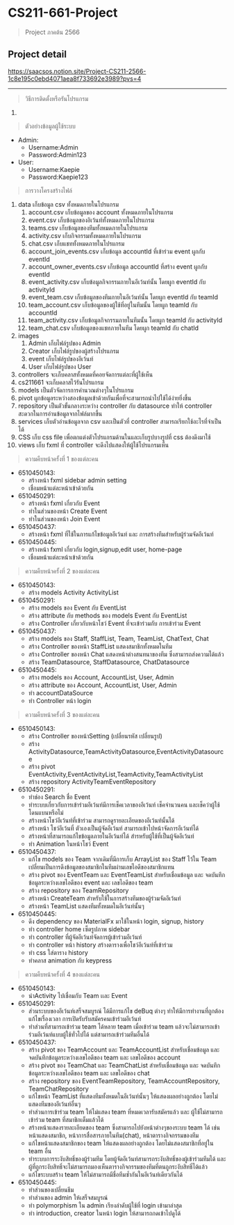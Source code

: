 # CS211-661-Project
> Project ภาคต้น 2566

## Project detail
https://saacsos.notion.site/Project-CS211-2566-1c8e195c0ebd4071aea8f733692e3989?pvs=4

---
> วิธีการติดตั้งหรือรันโปรแกรม
1. 

>  ตัวอย่างข้อมูลผู้ใช้ระบบ
* Admin:
    * Username:Admin
    * Password:Admin123
* User:
    * Username:Kaepie
    * Password:Kaepie123
>  การวางโครงสร้างไฟล์
1. data เก็บข้อมูล csv ทั้งหมดภายในโปรแกรม
   1. account.csv เก็บข้อมูลของ account ทั้งหมดภายในโปรแกรม
   2. event.csv เก็บข้อมูลของอิเว้นท์ทั้งหมดภายในโปรแกรม
   3. teams.csv เก็บข้อมูลของทีมทั้งหมดภายในโปรแกรม
   4. activity.csv เก็บกิจกรรมทั้งหมดภายในโปรแกรม
   5. chat.csv เก็บแชททั้งหมดภายในโปรแกรม
   6. account_join_events.csv เก็บข้อมูล accountId ที่เข้าร่วม event ผูกกับ eventId 
   7. account_owner_events.csv เก็บข้อมูล accountId ที่สร้าง event ผูกกับ eventId
   8. event_activity.csv เก็บข้อมูลกิจกรรมภายในอีเว้นท์นั้น โดยผูก eventId กับ activityId
   9. event_team.csv เก็บข้อมูลของทีมภายในอีเว้นท์นั้น โดยผูก eventId กับ teamId
   10. team_account.csv เก็บข้อมูลของผู้ใช้ที่อยู่ในทีมนั้น โดยผูก teamId กับ accountId
   11. team_activity.csv เก็บข้อมูลกิจกรรมภายในทีมนั้น โดยผูก teamId กับ activityId
   12. team_chat.csv เก็บข้อมูลของแชทภายในทีม โดยผูก teamId กับ chatId
2. images
   1. Admin เก็บไฟล์รูปของ Admin
   2. Creator เก็บไฟล์รูปของผู้สร้างโปรแกรม
   3. event เก็บไฟล์รูปของอีเว้นท์
   4. User เก็บไฟล์รูปของ User
3. controllers จะเก็บคลาสทั้งหมดที่คอยจัดการแต่ละที่ผู้ใช้เห็น
4. cs211661 จะเก็บคลาสไว้รันโปรแกรม
5. models เป็นตัวจัดการการคำนวณต่างๆในโปรแกรม
6. pivot ผูกข้อมูลระหว่างสองข้อมูลเข้าด้วยกันเพื่อที่จะสามารถนำไปใช้ได้ง่ายยิ่งขึ้น
7. repository เป็นตัวขั้นกลางระหว่าง controller กับ datasource ทำให้ controller สะดวกในการอ่านข้อมูลจากไฟล์มากขึ้น 
8. services เก็บตัวอ่านข้อมูลจาก csv และเป็นตัวที่ controller สามารถเรียกใช้อะไรที่จำเป็นได้
9. CSS เก็บ css file เพื่อตกแต่งตัวโปรแกรมด้านในและเก็บรูปบางรูปที่ css ต้องดึงมาใช้
10. views เก็บ fxml ที่ controller จะดึงไปแสดงให้ผู้ใช้โปรแกรมเห็น
> ความคืบหน้าครั้งที่ 1 ของแต่ละคน

* 6510450143:
    * สร้างหน้า  fxml sidebar admin  setting
    * เชื่อมหน้าแต่ละหน้าเข้าด้วยกัน
* 6510450291:
    * สร้างหน้า fxml เกี่ยวกับ Event
    * ทำในส่วนของหน้า Create Event
    * ทำในส่วนของหน้า Join Event
* 6510450437:
    * สร้างหน้า fxml ที่ใช้ในการแก้ไขข้อมูลอีเว้นท์ และ การสร้างทีมสำหรับผู้ร่วมจัดอีเว้นท์
* 6510450445:
    * สร้างหน้า fxml เกี่ยวกับ login,signup,edit user, home-page
    * เชื่อมหน้าแต่ละหน้าเข้าด้วยกัน
> ความคืบหน้าครั้งที่ 2 ของแต่ละคน

* 6510450143:
    * สร้าง models Activity  ActivityList
* 6510450291:
    * สร้าง models ของ Event กับ EventList
    * สร้าง attribute กับ methods ของ models Event กับ EventList
    * สร้าง Controller เกี่ยวกับหน้าโชว์ Event ที่จะเข้าร่วมกับ การเข้าร่วม Event
* 6510450437:
    * สร้าง models ของ Staff, StaffList, Team, TeamList, ChatText, Chat
    * สร้าง Controller ของหน้า StaffList แสดงสมาชิกทั้งหมดในทีม
    * สร้าง Controller ของหน้า Chat แสดงหน้าต่างสนทนาของทีม ซึ่งสามารถส่งความได้แล้ว
    * สร้าง TeamDatasource, StaffDatasource, ChatDatasource
* 6510450445:
    * สร้าง models ของ Account, AccountList, User, Admin
    * สร้าง attribute ของ Account, AccountList, User, Admin
    * ทำ accountDataSource 
    * ทำ Controller หน้า login
> ความคืบหน้าครั้งที่ 3 ของแต่ละคน

* 6510450143:
    *  สร้าง Controller ของหน้าSetting (เปลี่ยนรหัส เปลี่ยนรูป)
    *  สร้าง ActivityDatasource,TeamActivityDatasource,EventActivityDatasource
    *  สร้าง pivot EventActivity,EventActivityList,TeamActivity,TeamActivityList
    *  สร้าง repository  ActivityTeamEventRepository
* 6510450291:
    * ทำช่อง Search ชื่อ Event
    * ทำระบบเกี่ยวกับการเข้าร่วมอีเว้นท์มีการเช็คเวลาของอีเว้นท์ เช็คจำนวนคน และเช็คว่าผู้ใช้โดนแบนหรือไม่
    * สร้างหน้าโชว์อีเว้นท์ที่เข้าร่วม สามารถดูรายละเอียดของอีเว้นท์นั้นได้
    * สร้างหน้า โชว์อีเว้นที่ ตัวเองเป็นผู้จัดอีเว้นท์ สามารถเข้าไปหน้าจัดการอีเว้นท์ได้
    * สร้างหน้าที่สามารถแก้ไขข้อมูลภายในอีเว้นท์ได้ สำรหรับผู้ใช้ที่เป็นผู้จัดอีเว้นท์
    * ทำ Animation ในหน้าโชว์ Event
* 6510450437:
    * แก้ไข models ของ Team จากเดิมที่มีการเก็บ ArrayList ของ Staff ไว้ใน Team เปลี่ยนเป็นการดึงข้อมูลของสมาชิกในทีมผ่านเลขไอดีของสมาชิกแทน
    * สร้าง pivot ของ EventTeam และ EventTeamList สำหรับเชื่อมข้อมูล และ จดบันทึกข้อมูลระหว่างเลขไอดีของ event และ เลขไอดีของ team
    * สร้าง repository ของ TeamRepository
    * สร้างหน้า CreateTeam สำหรับใช้ในการสร้างทีมของผู้ร่วมจัดอีเว้นท์
    * สร้างหน้า TeamList แสดงทีมทั้งหมดในอีเว้นท์นั้นๆ
* 6510450445:
    * ดึง dependency ของ MaterialFx มาใช้ในหน้า login, signup, history
    * ทำ controller home เซ็ตรูปภาพ sidebar
    * ทำ controller ที่ผู้จัดอีเว้นท์จัดการผู้เข้าร่วมอีเว้นท์
    * ทำ controller หน้า history สร้างตารางเพื่อโชว์อีเว้นท์ที่เข้าร่วม
    * ทำ css ใส่ตาราง history
    * ทำคลาส animation กับ keypress
> ความคืบหน้าครั้งที่ 4 ของแต่ละคน

* 6510450143:
    * นำActivity ไปเชื่อมกับ Team เเละ Event
* 6510450291:
    * ส่วนระบบของอีเว้นท์เสร็จสมบูรณ์ ได้มีการแก้ไข deBuq ต่างๆ ทำให้มีการทำงานที่ถูกต้อง แก้ไขเรื่องเวลา การเปิดรับรับสมัครคนเข้าร่วมอีเว้นท์
    * ทำส่วนที่สามารถเข้าร่วม team ได้หลาย team เมื่อเข้าร่วม team แล้วจะไม่สามารถเข้าร่วมอีเว้นท์แบบผู้ใช้ทั่วไปได้ แต่สามารถเข้าร่วมทีมอื่นได้
* 6510450437:
    * สร้าง pivot ของ TeamAccount และ TeamAccountList สำหรับเชื่อมข้อมูล และ จดบันทึกข้อมูลระหว่างเลขไอดีของ team และ เลขไอดีของ account
    * สร้าง pivot ของ TeamChat และ TeamChatList สำหรับเชื่อมข้อมูล และ จดบันทึกข้อมูลระหว่างเลขไอดีของ team และ เลขไอดีของ chat
    * สร้าง repository ของ EventTeamRepository, TeamAccountRepository, TeamChatRepository
    * แก้ไขหน้า TeamList ที่แสดงทีมทั้งหมดในอีเว้นท์นั้นๆ ให้แสดงผลอย่างถูกต้อง โดยไม่แสดงทีมของอีเว้นท์อื่นๆ
    * ทำส่วนการเข้าร่วม team ให้ไม่แสดง team ที่หมดเวลารับสมัครแล้ว และ ผู้ใช้ไม่สามารถเข้าร่วม team ที่สมาชิกเต็มแล้วได้
    * สร้างหน้าแสดงรายละเอียดของ team ซึ่งสามารถไปยังหน้าต่างๆของระบบ team ได้ เช่น หน้าแสดงสมาชิก, หน้าการสื่อสารภายในทีม(chat), หน้าตารางกิจกรรมของทีม
    * แก้ไขหน้าแสดงสมาชิกของ team ให้แสดงผลอย่างถูกต้อง โดยไม่แสดงสมาชิกที่อยู่ใน team อื่น
    * ทำระบบการระงับสิทธิ์ของผู้ร่วมทีม โดยผู้จัดอีเว้นท์สามารถระงับสิทธิ์ของผู้เข้าร่วมทีมได้ และ ผู้ที่ถูกระงับสิทธิ์จะไม่สามารถมองเห็นตารางกิจกรรมของทีมที่ตนถูกระงับสิทธิ์ได้แล้ว
    * แก้ไขระบบสร้าง team ให้ไม่สามารถมีชื่อทีมซ้ำกันในอีเว้นท์เดียวกันได้
* 6510450445:
    * ทำส่วนของเปลี่ยนธีม
    * ทำส่วนของ admin ให้เสร็จสมบูรณ์
    * ทำ polymorphism ใน admin เรียงลำดับผู้ใช้ที่ login เข้ามาล่าสุด
    * ทำ introduction, creator ในหน้า login ให้สามารถกดเข้าไปดูได้
